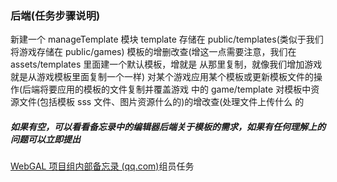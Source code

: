 ### 后端(任务步骤说明)

新建一个 manageTemplate 模块
template 存储在 public/templates(类似于我们将游戏存储在 public/games)
模板的增删改查(增这一点需要注意，我们在assets/templates 里面建一个默认模板，增就是
从那里复制，就像我们增加游戏就是从游戏模板里面复制一个一样)
对某个游戏应用某个模板或更新模板文件的操作(后端将要应用的模板的文件复制并覆盖游戏
中的 game/template
对模板中资源文件(包括模板 sss 文件、图片资源什么的)的增改查(处理文件上传什么
的

##### 如果有空，可以看看备忘录中的编辑器后端关于模板的需求，如果有任何理解上的问题可以立即提出

[WebGAL 项目组内部备忘录 (qq.com)](https://docs.qq.com/doc/DY1NxUFhVcW5lV2xC?scene=17ae09f155941d5e3fcb2155nYHar1)组员任务